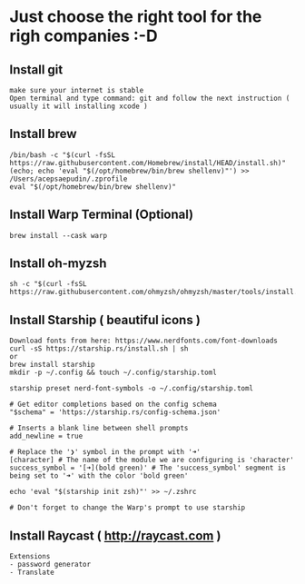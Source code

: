 # Just choose the right tool for the righ companies :-D

## Install git
```
make sure your internet is stable
Open terminal and type command: git and follow the next instruction ( usually it will installing xcode )
```

## Install brew
```
/bin/bash -c "$(curl -fsSL https://raw.githubusercontent.com/Homebrew/install/HEAD/install.sh)"
(echo; echo 'eval "$(/opt/homebrew/bin/brew shellenv)"') >> /Users/acepsaepudin/.zprofile                                                                                                                                                     
eval "$(/opt/homebrew/bin/brew shellenv)"
```

## Install Warp Terminal (Optional)
```
brew install --cask warp
```

## Install oh-myzsh
```
sh -c "$(curl -fsSL https://raw.githubusercontent.com/ohmyzsh/ohmyzsh/master/tools/install.sh)"
```

## Install Starship ( beautiful icons )
```
Download fonts from here: https://www.nerdfonts.com/font-downloads
curl -sS https://starship.rs/install.sh | sh
or
brew install starship
mkdir -p ~/.config && touch ~/.config/starship.toml

starship preset nerd-font-symbols -o ~/.config/starship.toml

# Get editor completions based on the config schema
"$schema" = 'https://starship.rs/config-schema.json'

# Inserts a blank line between shell prompts
add_newline = true

# Replace the '❯' symbol in the prompt with '➜'
[character] # The name of the module we are configuring is 'character'
success_symbol = '[➜](bold green)' # The 'success_symbol' segment is being set to '➜' with the color 'bold green'

echo 'eval "$(starship init zsh)"' >> ~/.zshrc

# Don't forget to change the Warp's prompt to use starship

```

## Install Raycast ( http://raycast.com )
```
Extensions
- password generator
- Translate
```
